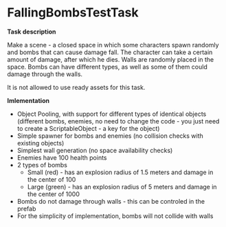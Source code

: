 # FallingBombsTestTask

**Task description**

Make a scene - a closed space in which some characters spawn randomly and bombs that can cause damage fall. The character can take a certain amount of damage, after which he dies.
Walls are randomly placed in the space.
Bombs can have different types, as well as some of them could damage through the walls.

It is not allowed to use ready assets for this task.

**Imlementation**

* Object Pooling, with support for different types of identical objects (different bombs, enemies, no need to change the code - you just need to create a ScriptableObject - a key for the object)
* Simple spawner for bombs and enemies (no collision checks with existing objects)
* Simplest wall generation (no space availability checks)
* Enemies have 100 health points
* 2 types of bombs
  * Small (red) - has an explosion radius of 1.5 meters and damage in the center of 100
  * Large (green) - has an explosion radius of 5 meters and damage in the center of 1000
* Bombs do not damage through walls - this can be controled in the prefab
* For the simplicity of implementation, bombs will not collide with walls
